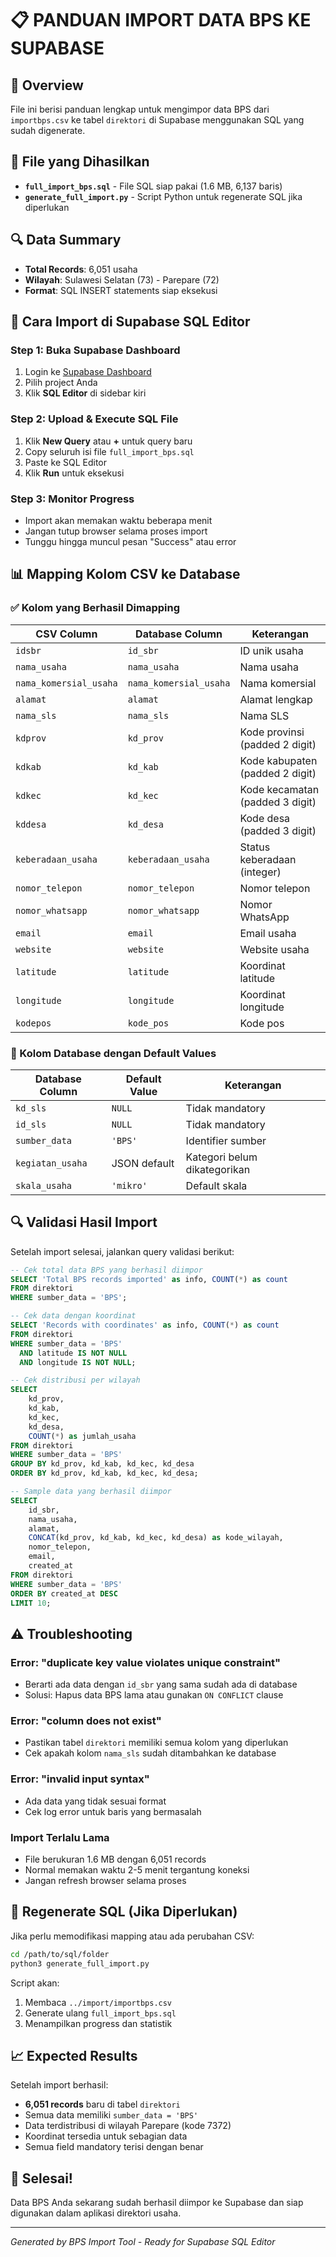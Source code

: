 # 📋 PANDUAN IMPORT DATA BPS KE SUPABASE

## 🎯 Overview
File ini berisi panduan lengkap untuk mengimpor data BPS dari `importbps.csv` ke tabel `direktori` di Supabase menggunakan SQL yang sudah digenerate.

## 📁 File yang Dihasilkan
- **`full_import_bps.sql`** - File SQL siap pakai (1.6 MB, 6,137 baris)
- **`generate_full_import.py`** - Script Python untuk regenerate SQL jika diperlukan

## 🔍 Data Summary
- **Total Records**: 6,051 usaha
- **Wilayah**: Sulawesi Selatan (73) - Parepare (72)
- **Format**: SQL INSERT statements siap eksekusi

## 🚀 Cara Import di Supabase SQL Editor

### Step 1: Buka Supabase Dashboard
1. Login ke [Supabase Dashboard](https://app.supabase.com)
2. Pilih project Anda
3. Klik **SQL Editor** di sidebar kiri

### Step 2: Upload & Execute SQL File
1. Klik **New Query** atau **+** untuk query baru
2. Copy seluruh isi file `full_import_bps.sql`
3. Paste ke SQL Editor
4. Klik **Run** untuk eksekusi

### Step 3: Monitor Progress
- Import akan memakan waktu beberapa menit
- Jangan tutup browser selama proses import
- Tunggu hingga muncul pesan "Success" atau error

## 📊 Mapping Kolom CSV ke Database

### ✅ Kolom yang Berhasil Dimapping
| CSV Column | Database Column | Keterangan |
|------------|-----------------|------------|
| `idsbr` | `id_sbr` | ID unik usaha |
| `nama_usaha` | `nama_usaha` | Nama usaha |
| `nama_komersial_usaha` | `nama_komersial_usaha` | Nama komersial |
| `alamat` | `alamat` | Alamat lengkap |
| `nama_sls` | `nama_sls` | Nama SLS |
| `kdprov` | `kd_prov` | Kode provinsi (padded 2 digit) |
| `kdkab` | `kd_kab` | Kode kabupaten (padded 2 digit) |
| `kdkec` | `kd_kec` | Kode kecamatan (padded 3 digit) |
| `kddesa` | `kd_desa` | Kode desa (padded 3 digit) |
| `keberadaan_usaha` | `keberadaan_usaha` | Status keberadaan (integer) |
| `nomor_telepon` | `nomor_telepon` | Nomor telepon |
| `nomor_whatsapp` | `nomor_whatsapp` | Nomor WhatsApp |
| `email` | `email` | Email usaha |
| `website` | `website` | Website usaha |
| `latitude` | `latitude` | Koordinat latitude |
| `longitude` | `longitude` | Koordinat longitude |
| `kodepos` | `kode_pos` | Kode pos |

### 🔧 Kolom Database dengan Default Values
| Database Column | Default Value | Keterangan |
|-----------------|---------------|------------|
| `kd_sls` | `NULL` | Tidak mandatory |
| `id_sls` | `NULL` | Tidak mandatory |
| `sumber_data` | `'BPS'` | Identifier sumber |
| `kegiatan_usaha` | JSON default | Kategori belum dikategorikan |
| `skala_usaha` | `'mikro'` | Default skala |

## 🔍 Validasi Hasil Import

Setelah import selesai, jalankan query validasi berikut:

```sql
-- Cek total data BPS yang berhasil diimpor
SELECT 'Total BPS records imported' as info, COUNT(*) as count 
FROM direktori 
WHERE sumber_data = 'BPS';

-- Cek data dengan koordinat
SELECT 'Records with coordinates' as info, COUNT(*) as count 
FROM direktori 
WHERE sumber_data = 'BPS' 
  AND latitude IS NOT NULL 
  AND longitude IS NOT NULL;

-- Cek distribusi per wilayah
SELECT 
    kd_prov,
    kd_kab,
    kd_kec,
    kd_desa,
    COUNT(*) as jumlah_usaha
FROM direktori 
WHERE sumber_data = 'BPS'
GROUP BY kd_prov, kd_kab, kd_kec, kd_desa
ORDER BY kd_prov, kd_kab, kd_kec, kd_desa;

-- Sample data yang berhasil diimpor
SELECT 
    id_sbr,
    nama_usaha,
    alamat,
    CONCAT(kd_prov, kd_kab, kd_kec, kd_desa) as kode_wilayah,
    nomor_telepon,
    email,
    created_at
FROM direktori 
WHERE sumber_data = 'BPS'
ORDER BY created_at DESC
LIMIT 10;
```

## ⚠️ Troubleshooting

### Error: "duplicate key value violates unique constraint"
- Berarti ada data dengan `id_sbr` yang sama sudah ada di database
- Solusi: Hapus data BPS lama atau gunakan `ON CONFLICT` clause

### Error: "column does not exist"
- Pastikan tabel `direktori` memiliki semua kolom yang diperlukan
- Cek apakah kolom `nama_sls` sudah ditambahkan ke database

### Error: "invalid input syntax"
- Ada data yang tidak sesuai format
- Cek log error untuk baris yang bermasalah

### Import Terlalu Lama
- File berukuran 1.6 MB dengan 6,051 records
- Normal memakan waktu 2-5 menit tergantung koneksi
- Jangan refresh browser selama proses

## 🔄 Regenerate SQL (Jika Diperlukan)

Jika perlu memodifikasi mapping atau ada perubahan CSV:

```bash
cd /path/to/sql/folder
python3 generate_full_import.py
```

Script akan:
1. Membaca `../import/importbps.csv`
2. Generate ulang `full_import_bps.sql`
3. Menampilkan progress dan statistik

## 📈 Expected Results

Setelah import berhasil:
- **6,051 records** baru di tabel `direktori`
- Semua data memiliki `sumber_data = 'BPS'`
- Data terdistribusi di wilayah Parepare (kode 7372)
- Koordinat tersedia untuk sebagian data
- Semua field mandatory terisi dengan benar

## 🎉 Selesai!

Data BPS Anda sekarang sudah berhasil diimpor ke Supabase dan siap digunakan dalam aplikasi direktori usaha.

---
*Generated by BPS Import Tool - Ready for Supabase SQL Editor*